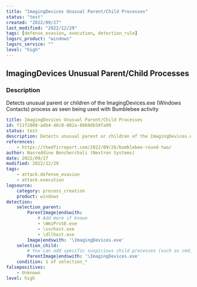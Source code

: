 ```yaml
---
title: "ImagingDevices Unusual Parent/Child Processes"
status: "test"
created: "2022/09/27"
last_modified: "2022/12/29"
tags: [defense_evasion, execution, detection_rule]
logsrc_product: "windows"
logsrc_service: ""
level: "high"
---
```


## ImagingDevices Unusual Parent/Child Processes

### Description

Detects unusual parent or children of the ImagingDevices.exe (Windows Contacts) process as seen being used with Bumblebee activity

```yml
title: ImagingDevices Unusual Parent/Child Processes
id: f11f2808-adb4-46c0-802a-8660db50fa99
status: test
description: Detects unusual parent or children of the ImagingDevices.exe (Windows Contacts) process as seen being used with Bumblebee activity
references:
    - https://thedfirreport.com/2022/09/26/bumblebee-round-two/
author: Nasreddine Bencherchali (Nextron Systems)
date: 2022/09/27
modified: 2022/12/29
tags:
    - attack.defense_evasion
    - attack.execution
logsource:
    category: process_creation
    product: windows
detection:
    selection_parent:
        ParentImage|endswith:
            # Add more if known
            - \WmiPrvSE.exe
            - \svchost.exe
            - \dllhost.exe
        Image|endswith: '\ImagingDevices.exe'
    selection_child:
        # You can add specific suspicious child processes (such as cmd, powershell...) to increase the accuracy
        ParentImage|endswith: '\ImagingDevices.exe'
    condition: 1 of selection_*
falsepositives:
    - Unknown
level: high

```
